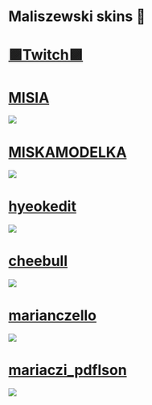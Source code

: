 # Maliszewski skins 🎁

# [🟪Twitch🟪](https://twitch.tv/gdinvi)

# [MISIA](https://drive.google.com/file/d/1oAGS04ZZkgM5R8gtfI10TSnu4lGaZuhe/view?usp=sharing)
![](https://i.imgur.com/Xdf760a.jpeg)
# [MISKAMODELKA](https://drive.google.com/file/d/1YD1iFgBiY1ym7zYiMVt5akXIQSnEWaNH/view?usp=sharing)
![](https://i.imgur.com/fiWGci2.jpeg)
# [hyeokedit](https://drive.google.com/file/d/1cxc13VFS23nApiPxiFQFTV2PWaJWTe4d/view?usp=drive_link)
![](https://cdn.discordapp.com/attachments/1055928283121852556/1233105738801352775/screenshot250.jpg?ex=662be2b6&is=662a9136&hm=07720367ae85c475df640168be95206e0deb78b1b2525a4bfe61a1636dc55b5d&)
# [cheebull](https://drive.google.com/file/d/1Apm-ZYKsCpl4mKImAfAcspeHQHYa9zz_/view?usp=sharing)
![](https://i.imgur.com/VgJuvKl.jpeg)
# [marianczello](https://drive.google.com/file/d/1fPMcVi4gQCgoNi2fv5QznZXu7Y3ARRG3/view?usp=drive_link)
![](https://cdn.discordapp.com/attachments/1055928283121852556/1233111938389639199/screenshot254.jpg?ex=662be87c&is=662a96fc&hm=619433e47724521e6734d9cd0b71be80a245dd600538905bb307b9a05ddeac90&)
# [mariaczi_pdflson](https://drive.google.com/file/d/1WoFNC7duEO5-jnST3Ldn3GF-zbPQv1Y7/view?usp=drive_link)
![](https://cdn.discordapp.com/attachments/1055928283121852556/1233113049964216391/screenshot255.jpg?ex=662be985&is=662a9805&hm=bc94b6e801c789d97f8e90bd819f52f2e1137ce898c305cb783e56c82575da26&)

